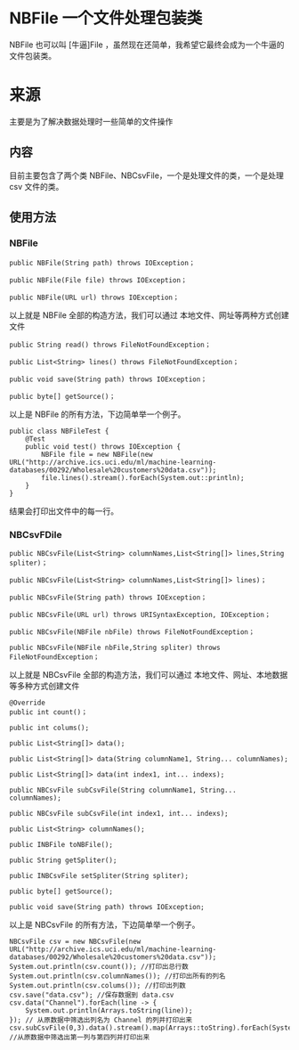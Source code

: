 # NBFile 一个文件处理包装类

NBFile 也可以叫 [牛逼]File ，虽然现在还简单，我希望它最终会成为一个牛逼的文件包装类。

# 来源

主要是为了解决数据处理时一些简单的文件操作

## 内容

目前主要包含了两个类 NBFile、NBCsvFile，一个是处理文件的类，一个是处理 csv 文件的类。

## 使用方法

### NBFile

```
public NBFile(String path) throws IOException；

public NBFile(File file) throws IOException；

public NBFile(URL url) throws IOException；
```

以上就是 NBFile 全部的构造方法，我们可以通过 本地文件、网址等两种方式创建文件

```
public String read() throws FileNotFoundException；

public List<String> lines() throws FileNotFoundException；

public void save(String path) throws IOException；

public byte[] getSource()；
```

以上是 NBFile 的所有方法，下边简单举一个例子。

```
public class NBFileTest {
    @Test
    public void test() throws IOException {
        NBFile file = new NBFile(new URL("http://archive.ics.uci.edu/ml/machine-learning-databases/00292/Wholesale%20customers%20data.csv"));
        file.lines().stream().forEach(System.out::println);
    }
}
```

结果会打印出文件中的每一行。

### NBCsvFDile

```
public NBCsvFile(List<String> columnNames,List<String[]> lines,String spliter)；

public NBCsvFile(List<String> columnNames,List<String[]> lines)；

public NBCsvFile(String path) throws IOException；

public NBCsvFile(URL url) throws URISyntaxException, IOException；

public NBCsvFile(NBFile nbFile) throws FileNotFoundException；

public NBCsvFile(NBFile nbFile,String spliter) throws FileNotFoundException；
```

以上就是 NBCsvFile 全部的构造方法，我们可以通过 本地文件、网址、本地数据等多种方式创建文件

```
@Override
public int count()；

public int colums();

public List<String[]> data();

public List<String[]> data(String columnName1, String... columnNames);

public List<String[]> data(int index1, int... indexs);

public NBCsvFile subCsvFile(String columnName1, String... columnNames);

public NBCsvFile subCsvFile(int index1, int... indexs);

public List<String> columnNames();

public INBFile toNBFile();

public String getSpliter();

public INBCsvFile setSpliter(String spliter);

public byte[] getSource();

public void save(String path) throws IOException;
```
以上是 NBCsvFile 的所有方法，下边简单举一个例子。

```
NBCsvFile csv = new NBCsvFile(new URL("http://archive.ics.uci.edu/ml/machine-learning-databases/00292/Wholesale%20customers%20data.csv"));
System.out.println(csv.count()); //打印出总行数
System.out.println(csv.columnNames()); //打印出所有的列名
System.out.println(csv.colums()); //打印出列数
csv.save("data.csv"); //保存数据到 data.csv
csv.data("Channel").forEach(line -> {
    System.out.println(Arrays.toString(line));
}); // 从原数据中筛选出列名为 Channel 的列并打印出来
csv.subCsvFile(0,3).data().stream().map(Arrays::toString).forEach(System.out::println);
//从原数据中筛选出第一列与第四列并打印出来
```


